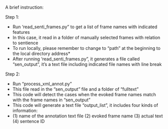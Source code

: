 A brief instruction: 

Step 1: 
- Run ‘read_senti_frames.py” to get a list of frame names with indicated features 
- In this case, it read in a folder of manually selected frames with relation to sentience
- To run locally, please remember to change to “path” at the beginning to the local directory address* 
- After running ‘read_senti_frames.py”, it generates a file called “sen_output”, it’s a text file including indicated file names with  line break  

Step 2: 
- Run “process_xml_annot.py”  
- This file read in the “sen_output” file and a folder of “fulltext” 
- This code will detect the cases when the evoked frame names match with the frame names in “sen_output” 
- This code will generate a text file “output_list”, it includes four kinds of information: 
- (1) name of the annotation text file (2) evoked frame name (3) actual text (4) sentence ID 
